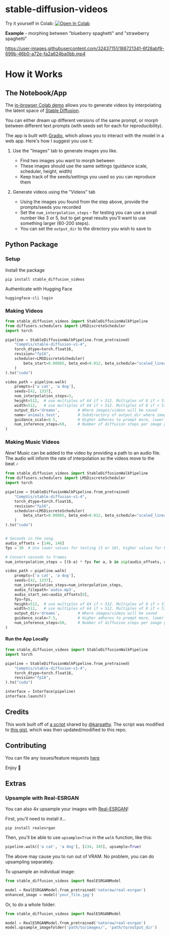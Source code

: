 # stable-diffusion-videos

Try it yourself in Colab: [![Open In Colab](https://colab.research.google.com/assets/colab-badge.svg)](https://colab.research.google.com/github/nateraw/stable-diffusion-videos/blob/main/stable_diffusion_videos.ipynb)

**Example** - morphing between "blueberry spaghetti" and "strawberry spaghetti"

https://user-images.githubusercontent.com/32437151/188721341-6f28abf9-699b-46b0-a72e-fa2a624ba0bb.mp4

# How it Works

## The Notebook/App

The [in-browser Colab demo](https://colab.research.google.com/github/nateraw/stable-diffusion-videos/blob/main/stable_diffusion_videos.ipynb) allows you to generate videos by interpolating the latent space of [Stable Diffusion](https://github.com/CompVis/stable-diffusion).

You can either dream up different versions of the same prompt, or morph between different text prompts (with seeds set for each for reproducibility).

The app is built with [Gradio](https://gradio.app/), which allows you to interact with the model in a web app. Here's how I suggest you use it:

1. Use the "Images" tab to generate images you like.
    - Find two images you want to morph between
    - These images should use the same settings (guidance scale, scheduler, height, width)
    - Keep track of the seeds/settings you used so you can reproduce them

2. Generate videos using the "Videos" tab
    - Using the images you found from the step above, provide the prompts/seeds you recorded
    - Set the `num_interpolation_steps` - for testing you can use a small number like 3 or 5, but to get great results you'll want to use something larger (60-200 steps). 
    - You can set the `output_dir` to the directory you wish to save to

## Python Package

### Setup

Install the package

```
pip install stable_diffusion_videos
```

Authenticate with Hugging Face

```
huggingface-cli login
```

### Making Videos

```python
from stable_diffusion_videos import StableDiffusionWalkPipeline
from diffusers.schedulers import LMSDiscreteScheduler
import torch

pipeline = StableDiffusionWalkPipeline.from_pretrained(
    "CompVis/stable-diffusion-v1-4",
    torch_dtype=torch.float16,
    revision="fp16",
    scheduler=LMSDiscreteScheduler(
        beta_start=0.00085, beta_end=0.012, beta_schedule="scaled_linear"
    )
).to("cuda")

video_path = pipeline.walk(
    prompts=['a cat', 'a dog'],
    seeds=[42, 1337],
    num_interpolation_steps=3,
    height=512,  # use multiples of 64 if > 512. Multiples of 8 if < 512.
    width=512,   # use multiples of 64 if > 512. Multiples of 8 if < 512.
    output_dir='dreams',        # Where images/videos will be saved
    name='animals_test',        # Subdirectory of output_dir where images/videos will be saved
    guidance_scale=8.5,         # Higher adheres to prompt more, lower lets model take the wheel
    num_inference_steps=50,     # Number of diffusion steps per image generated. 50 is good default
)
```

### Making Music Videos

*New!* Music can be added to the video by providing a path to an audio file. The audio will inform the rate of interpolation so the videos move to the beat 🎶

```python
from stable_diffusion_videos import StableDiffusionWalkPipeline
from diffusers.schedulers import LMSDiscreteScheduler
import torch

pipeline = StableDiffusionWalkPipeline.from_pretrained(
    "CompVis/stable-diffusion-v1-4",
    torch_dtype=torch.float16,
    revision="fp16",
    scheduler=LMSDiscreteScheduler(
        beta_start=0.00085, beta_end=0.012, beta_schedule="scaled_linear"
    )
).to("cuda")


# Seconds in the song.
audio_offsets = [146, 148]
fps = 30  # Use lower values for testing (5 or 10), higher values for better quality (30 or 60)

# Convert seconds to frames
num_interpolation_steps = [(b-a) * fps for a, b in zip(audio_offsets, audio_offsets[1:])]

video_path = pipeline.walk(
    prompts=['a cat', 'a dog'],
    seeds=[42, 1337],
    num_interpolation_steps=num_interpolation_steps,
    audio_filepath='audio.mp3',
    audio_start_sec=audio_offsets[0],
    fps=fps,
    height=512,  # use multiples of 64 if > 512. Multiples of 8 if < 512.
    width=512,   # use multiples of 64 if > 512. Multiples of 8 if < 512.
    output_dir='dreams',        # Where images/videos will be saved
    guidance_scale=7.5,         # Higher adheres to prompt more, lower lets model take the wheel
    num_inference_steps=50,     # Number of diffusion steps per image generated. 50 is good default
)
```

#### Run the App Locally

```python
from stable_diffusion_videos import StableDiffusionWalkPipeline
import torch

pipeline = StableDiffusionWalkPipeline.from_pretrained(
    "CompVis/stable-diffusion-v1-4",
    torch_dtype=torch.float16,
    revision="fp16",
).to("cuda")

interface = Interface(pipeline)
interface.launch()
```

## Credits

This work built off of [a script](https://gist.github.com/karpathy/00103b0037c5aaea32fe1da1af553355
) shared by [@karpathy](https://github.com/karpathy). The script was modified to [this gist](https://gist.github.com/nateraw/c989468b74c616ebbc6474aa8cdd9e53), which was then updated/modified to this repo. 

## Contributing

You can file any issues/feature requests [here](https://github.com/nateraw/stable-diffusion-videos/issues)

Enjoy 🤗

## Extras

### Upsample with Real-ESRGAN

You can also 4x upsample your images with [Real-ESRGAN](https://github.com/xinntao/Real-ESRGAN)!

First, you'll need to install it...

```
pip install realesrgan
```

Then, you'll be able to use `upsample=True` in the `walk` function, like this:

```python
pipeline.walk(['a cat', 'a dog'], [234, 345], upsample=True)
```

The above may cause you to run out of VRAM. No problem, you can do upsampling separately.

To upsample an individual image:

```python
from stable_diffusion_videos import RealESRGANModel

model = RealESRGANModel.from_pretrained('nateraw/real-esrgan')
enhanced_image = model('your_file.jpg')
```

Or, to do a whole folder:

```python
from stable_diffusion_videos import RealESRGANModel

model = RealESRGANModel.from_pretrained('nateraw/real-esrgan')
model.upsample_imagefolder('path/to/images/', 'path/to/output_dir')
```



